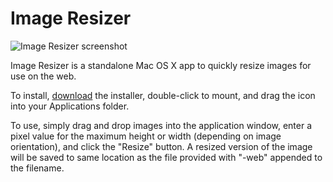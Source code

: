 # Image Resizer

![Image Resizer screenshot](https://bryanparmelee.dev/Assets/Images/image-resizer.jpg)

Image Resizer is a standalone Mac OS X app to quickly resize images for use on the web. 

To install, [download](https://bryanparmelee.dev/Assets/Image%20Resizer%20Installer.dmg) the installer, double-click to mount, and drag the icon into your Applications folder. 

To use, simply drag and drop images into the application window, enter a pixel value for the maximum height or width (depending on image orientation), and click the "Resize" button. A resized version of the image will be saved to same location as the file provided with "-web" appended to the filename. 
